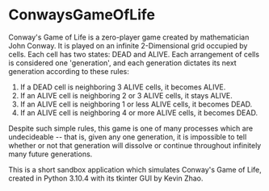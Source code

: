 # ConwaysGameOfLife
Conway's Game of Life is a zero-player game created by mathematician John Conway. It is played on an infinite 2-Dimensional grid occupied by cells. Each cell has two states: DEAD and ALIVE. Each arrangement of cells is considered one 'generation', and each generation dictates its next generation according to these rules: 

1. If a DEAD cell is neighboring 3 ALIVE cells, it becomes ALIVE.
2. If an ALIVE cell is neighboring 2 or 3 ALIVE cells, it stays ALIVE.
3. If an ALIVE cell is neighboring 1 or less ALIVE cells, it becomes DEAD.
4. If an ALIVE cell is neighboring 4 or more ALIVE cells, it becomes DEAD.

Despite such simple rules, this game is one of many processes which are undecideable -- that is, given any one generation, it is impossible to tell whether or not that generation will dissolve or continue throughout infinitely many future generations. 

This is a short sandbox application which simulates Conway's Game of Life, created in Python 3.10.4 with its tkinter GUI by Kevin Zhao.
